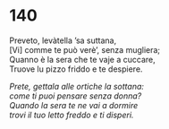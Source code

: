 # 140

Preveto, levàtella ’sa suttana,  
[Vi] comme te può verè’, senza mugliera;  
Quanno è la sera che te vaje a cuccare,  
Truove lu pizzo friddo e te despiere.

*Prete, gettala alle ortiche la sottana:  
come ti puoi pensare senza donna?  
Quando la sera te ne vai a dormire  
trovi il tuo letto freddo e ti disperi.*


